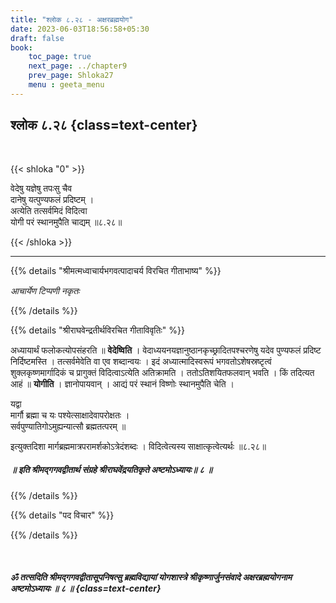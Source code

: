 ```yaml
---
title: "श्लोक ८.२८ - अक्षरब्रह्मयोग"
date: 2023-06-03T18:56:58+05:30
draft: false
book:
    toc_page: true
    next_page: ../chapter9
    prev_page: Shloka27
    menu : geeta_menu
---
```




## श्लोक ८.२८ {class=text-center}

<br/>

{{< shloka  "0"  >}}

वेदेषु यज्ञेषु तपःसु चैव  
दानेषु यत्पुण्यफलं प्रदिष्टम् ।  
अत्येति तत्सर्वमिदं विदित्वा  
योगी परं स्थानमुपैति चाद्यम् ॥८.२८॥



{{< /shloka >}}

---


{{% details "श्रीमत्मध्वाचार्यभगवत्पादाचर्य विरचित  गीताभाष्य" %}}

*आचार्येण टिप्पणी नकृतः*

{{% /details %}}



{{% details "श्रीराघवेन्द्रतीर्थविरचित गीताविवृतिः" %}}

अध्यायार्थं फलोकत्योपसंहरति ॥ 
**वेदेष्विति** । 
वेदाध्ययनयज्ञानुष्ठानकृच्छ्रादितपश्चरणेषु यदेव 
पुण्यफलं प्रदिष्ट निर्दिष्टमस्ति । 
तत्सर्वमेवेति वा एव शब्दान्वयः । 
इदं अध्यात्मादिस्वरूपं भगवतोऽशेषस्रष्टृत्वं 
शुक्लकृष्णमार्गादिकं च प्रागुक्तं 
विदित्वाऽत्येति अतिक्रामति ।
ततोऽतिशयितफलवान्‌ भवति । किं तदित्यत आहं 
॥ **योगीति** । 
ज्ञानोपायवान्‌ । आद्यं परं स्थानं विष्णोः 
स्थानमुपैति चेति ।   

यद्वा   
मार्गौ ब्रह्मा च यः पश्येत्साक्षादेवापरोक्षतः ।  
सर्वपुण्यातिगोऽमुह्यन्यात्सौ ब्रह्मतत्परम्‌ ॥   

इत्युक्तदिशा मार्गब्रह्ममात्रपरामर्शकोऽत्रेदंशब्दः । 
विदित्वेत्यस्य साक्षात्कृत्वेत्यर्थः  ॥८.२८॥


##### ॥ इति श्रीमद्गगवद्वीतार्थ संग्रहे श्रीराघवेंद्रयतिकृते अष्टमोऽध्यायः॥ ८ ॥ 


{{% /details %}}



{{% details "पद विचार" %}}


{{% /details %}}

</br>

##### ॐ तत्सदिति श्रीमद्गगवद्वीतासूपनिषत्सु ब्रह्मविद्यायां योगशास्त्रे श्रीकृष्णार्जुनसंवादे  अक्षरब्रह्मयोगनाम अष्टमोऽध्यायः ॥ ८ ॥ {class=text-center}